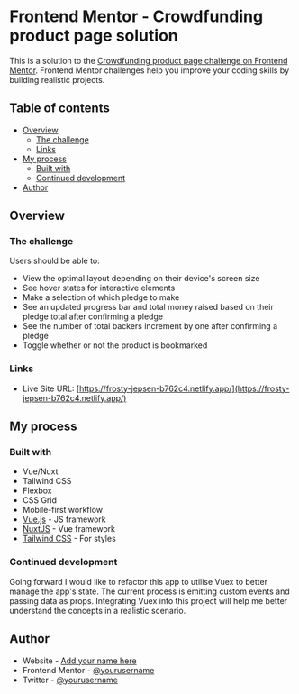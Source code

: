 # Frontend Mentor - Crowdfunding product page solution

This is a solution to the [Crowdfunding product page challenge on Frontend Mentor](https://www.frontendmentor.io/challenges/crowdfunding-product-page-7uvcZe7ZR). Frontend Mentor challenges help you improve your coding skills by building realistic projects.

## Table of contents

- [Overview](#overview)
  - [The challenge](#the-challenge)
  - [Links](#links)
- [My process](#my-process)
  - [Built with](#built-with)
  - [Continued development](#continued-development)
- [Author](#author)

## Overview

### The challenge

Users should be able to:

- View the optimal layout depending on their device's screen size
- See hover states for interactive elements
- Make a selection of which pledge to make
- See an updated progress bar and total money raised based on their pledge total after confirming a pledge
- See the number of total backers increment by one after confirming a pledge
- Toggle whether or not the product is bookmarked

### Links

- Live Site URL: [https://frosty-jepsen-b762c4.netlify.app/](https://frosty-jepsen-b762c4.netlify.app/)

## My process

### Built with

- Vue/Nuxt
- Tailwind CSS
- Flexbox
- CSS Grid
- Mobile-first workflow
- [Vue.js](https://vuejs.org/) - JS framework
- [NuxtJS](https://nuxtjs.org/) - Vue framework
- [Tailwind CSS](https://tailwindcss.com/) - For styles

### Continued development

Going forward I would like to refactor this app to utilise Vuex to better manage the app's state. The current process is emitting custom events and passing data as props. Integrating Vuex into this project will help me better understand the concepts in a realistic scenario.

## Author

- Website - [Add your name here](https://www.your-site.com)
- Frontend Mentor - [@yourusername](https://www.frontendmentor.io/profile/yourusername)
- Twitter - [@yourusername](https://www.twitter.com/yourusername)
